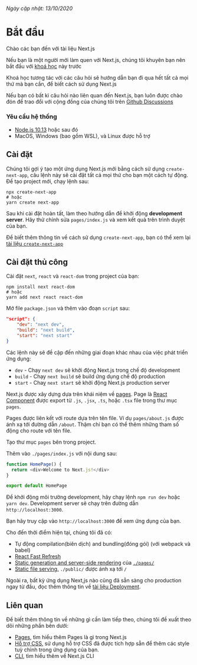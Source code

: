 ###### Ngày cập nhật: 13/10/2020
# Bắt đầu

Chào các bạn đến với tài liệu Next.js

Nếu bạn là một người mới làm quen với Next.js, chúng tôi khuyên bạn nên bắt đầu với [khoá học](https://nextjs.org/learn/basics/create-nextjs-app) này trước

Khoá học tương tác với các câu hỏi sẽ hướng dẫn bạn đi qua hết tất cả mọi thứ mà bạn cần, để biết cách sử dụng Next.js

Nếu bạn có bất kì câu hỏi nào liên quan đến Next.js, bạn luôn được chào đón để trao đổi với cộng đồng của chúng tôi trên [Github Discussions](https://github.com/vercel/next.js/discussions)

### Yêu cầu hệ thống
- [Node.js 10.13](https://nodejs.org/) hoặc sau đó
- MacOS, Windows (bao gồm WSL), và Linux được hỗ trợ

## Cài đặt
Chúng tôi gợi ý tạo một ứng dụng Next.js mới bằng cách sử dụng `create-next-app`, câu lệnh này sẽ cài đặt tất cả mọi thứ cho bạn một cách tự động. Để tạo project mới, chạy lệnh sau:

```
npx create-next-app
# hoặc
yarn create next-app
```

Sau khi cài đặt hoàn tất, làm theo hướng dẫn để khởi động **development server**. Hãy thử chỉnh sửa `pages/index.js` và xem kết quả trên trình duyệt của bạn.

Để biết thêm thông tin về cách sử dụng `create-next-app`, bạn có thể xem lại [tài liệu `create-next-app`](https://nextjs.org/docs/api-reference/create-next-app)

## Cài đặt thủ công
Cài đặt `next`, `react` và `react-dom` trong project của bạn:

```
npm install next react-dom
# hoặc
yarn add next react react-dom
```

Mở file `package.json` và thêm vào đoạn `script` sau:

```json
"script": {
    "dev": "next dev",
    "build": "next build",
    "start": "next start"
}
```

Các lệnh này sẽ đề cập đến những giai đoạn khác nhau của việc phát triển ứng dụng:
- `dev` - Chạy `next dev` sẽ khởi động Next.js trong chế độ development
- `build` - Chạy `next build` sẽ build ứng dụng chế độ production
- `start` - Chaỵ `next start` sẽ khởi động Next.js production server

Next.js được xây dựng dựa trên khái niệm về [pages](https://nextjs.org/docs/basic-features/pages). Page là [React Component](https://reactjs.org/docs/components-and-props.html) được export từ `.js`, `.jsx`, `.ts`, hoặc `.tsx` file trong thư mục `pages`. 

Pages được liên kết với route dựa trên tên file. Ví dụ `pages/about.js` được ánh xạ tới đường dẫn `/about`. Thậm chí bạn có thể thêm những tham số động cho route với tên file.

Tạo thư mục `pages` bên trong project.

Thêm vào `./pages/index.js` với nội dung sau:

```js
function HomePage() {
  return <div>Welcome to Next.js!</div>
}

export default HomePage
```

Để khởi động môi trường development, hãy chạy lệnh `npm run dev` hoặc `yarn dev`. Development server sẽ chạy trên đường dẫn `http://localhost:3000`.

Bạn hãy truy cập vào `http://localhost:3000` để xem ứng dụng của bạn.

Cho đến thời điểm hiện tại, chúng tôi đã có:
- Tự động compilation(biên dịch) and bundling(đóng gói) (với webpack và babel)
- [React Fast Refresh](https://nextjs.org/blog/next-9-4#fast-refresh)
- [Static generation and server-side rendering](https://nextjs.org/docs/basic-features/data-fetching) của [`./pages/`](https://nextjs.org/docs/basic-features/pages)
- [Static file serving.](https://nextjs.org/docs/basic-features/static-file-serving) `./public/` được ánh xạ tới `/`

Ngoài ra, bất kỳ ứng dụng Next,js nào cũng đã sẵn sàng cho production ngay từ đầu, đọc thêm thông tin về [tài liệu Deployment](https://nextjs.org/docs/deployment).

## Liên quan

Để biết thêm thông tin về những gì cần làm tiếp theo, chúng tôi đề xuất theo dõi những phần bên dưới:

- [Pages](https://nextjs.org/docs/basic-features/pages), tìm hiểu thêm Pages là gì trong Next.js
- [Hỗ trợ CSS](https://nextjs.org/docs/basic-features/built-in-css-support), sử dụng hỗ trợ CSS đã được tích hợp sẵn để thêm các style tuỳ chỉnh trong ứng dụng của bạn.
- [CLI](https://nextjs.org/docs/api-reference/cli), tìm hiểu thêm về Next.js CLI